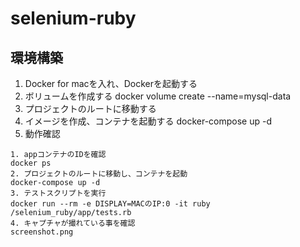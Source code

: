 # selenium-ruby
## 環境構築
1. Docker for macを入れ、Dockerを起動する
2. ボリュームを作成する
docker volume create --name=mysql-data
3. プロジェクトのルートに移動する
4. イメージを作成、コンテナを起動する
docker-compose up -d
5. 動作確認
```
1. appコンテナのIDを確認
docker ps
2. プロジェクトのルートに移動し、コンテナを起動
docker-compose up -d
3. テストスクリプトを実行
docker run --rm -e DISPLAY=MACのIP:0 -it ruby /selenium_ruby/app/tests.rb
4. キャプチャが撮れている事を確認
screenshot.png
```